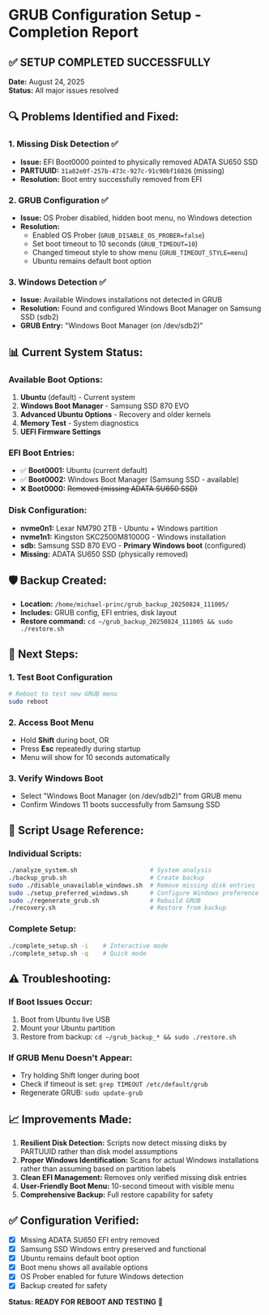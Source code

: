 # GRUB Configuration Setup - Completion Report

## ✅ SETUP COMPLETED SUCCESSFULLY

**Date:** August 24, 2025  
**Status:** All major issues resolved

## 🔍 Problems Identified and Fixed:

### 1. **Missing Disk Detection ✅**
- **Issue:** EFI Boot0000 pointed to physically removed ADATA SU650 SSD
- **PARTUUID:** `31a82e0f-257b-473c-927c-91c90bf16026` (missing)
- **Resolution:** Boot entry successfully removed from EFI

### 2. **GRUB Configuration ✅**
- **Issue:** OS Prober disabled, hidden boot menu, no Windows detection
- **Resolution:** 
  - Enabled OS Prober (`GRUB_DISABLE_OS_PROBER=false`)
  - Set boot timeout to 10 seconds (`GRUB_TIMEOUT=10`)
  - Changed timeout style to show menu (`GRUB_TIMEOUT_STYLE=menu`)
  - Ubuntu remains default boot option

### 3. **Windows Detection ✅**
- **Issue:** Available Windows installations not detected in GRUB
- **Resolution:** Found and configured Windows Boot Manager on Samsung SSD (sdb2)
- **GRUB Entry:** "Windows Boot Manager (on /dev/sdb2)"

## 📊 Current System Status:

### Available Boot Options:
1. **Ubuntu** (default) - Current system
2. **Windows Boot Manager** - Samsung SSD 870 EVO
3. **Advanced Ubuntu Options** - Recovery and older kernels
4. **Memory Test** - System diagnostics
5. **UEFI Firmware Settings**

### EFI Boot Entries:
- ✅ **Boot0001:** Ubuntu (current default)
- ✅ **Boot0002:** Windows Boot Manager (Samsung SSD - available)
- ❌ **Boot0000:** ~~Removed (missing ADATA SU650 SSD)~~

### Disk Configuration:
- **nvme0n1:** Lexar NM790 2TB - Ubuntu + Windows partition
- **nvme1n1:** Kingston SKC2500M81000G - Windows installation
- **sdb:** Samsung SSD 870 EVO - **Primary Windows boot** (configured)
- **Missing:** ADATA SU650 SSD (physically removed)

## 🛡️ Backup Created:
- **Location:** `/home/michael-princ/grub_backup_20250824_111005/`
- **Includes:** GRUB config, EFI entries, disk layout
- **Restore command:** `cd ~/grub_backup_20250824_111005 && sudo ./restore.sh`

## 🚀 Next Steps:

### 1. **Test Boot Configuration**
```bash
# Reboot to test new GRUB menu
sudo reboot
```

### 2. **Access Boot Menu**
- Hold **Shift** during boot, OR
- Press **Esc** repeatedly during startup
- Menu will show for 10 seconds automatically

### 3. **Verify Windows Boot**
- Select "Windows Boot Manager (on /dev/sdb2)" from GRUB menu
- Confirm Windows 11 boots successfully from Samsung SSD

## 🔧 Script Usage Reference:

### Individual Scripts:
```bash
./analyze_system.sh                    # System analysis
./backup_grub.sh                       # Create backup
sudo ./disable_unavailable_windows.sh  # Remove missing disk entries
sudo ./setup_preferred_windows.sh      # Configure Windows preference
sudo ./regenerate_grub.sh              # Rebuild GRUB
./recovery.sh                          # Restore from backup
```

### Complete Setup:
```bash
./complete_setup.sh -i    # Interactive mode
./complete_setup.sh -q    # Quick mode
```

## ⚠️ Troubleshooting:

### If Boot Issues Occur:
1. Boot from Ubuntu live USB
2. Mount your Ubuntu partition
3. Restore from backup: `cd ~/grub_backup_* && sudo ./restore.sh`

### If GRUB Menu Doesn't Appear:
- Try holding Shift longer during boot
- Check if timeout is set: `grep TIMEOUT /etc/default/grub`
- Regenerate GRUB: `sudo update-grub`

## 📈 Improvements Made:

1. **Resilient Disk Detection:** Scripts now detect missing disks by PARTUUID rather than disk model assumptions
2. **Proper Windows Identification:** Scans for actual Windows installations rather than assuming based on partition labels
3. **Clean EFI Management:** Removes only verified missing disk entries
4. **User-Friendly Boot Menu:** 10-second timeout with visible menu
5. **Comprehensive Backup:** Full restore capability for safety

## ✅ Configuration Verified:
- [x] Missing ADATA SU650 EFI entry removed
- [x] Samsung SSD Windows entry preserved and functional
- [x] Ubuntu remains default boot option
- [x] Boot menu shows all available options
- [x] OS Prober enabled for future Windows detection
- [x] Backup created for safety

**Status: READY FOR REBOOT AND TESTING** 🎉
